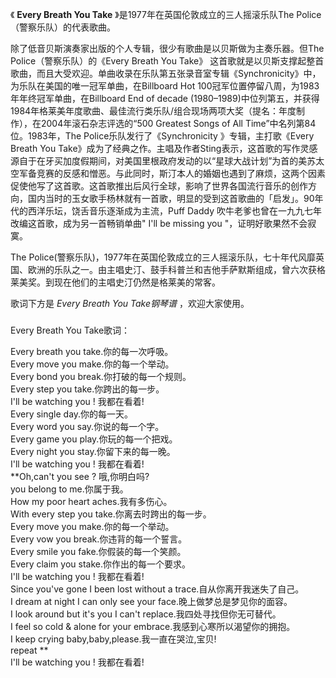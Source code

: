 

《 **Every Breath You Take** 》是1977年在英国伦敦成立的三人摇滚乐队The Police（警察乐队）的代表歌曲。

  

除了低音贝斯演奏家出版的个人专辑，很少有歌曲是以贝斯做为主奏乐器。但The Police（警察乐队）的《Every Breath You Take》
这首歌就是以贝斯支撑起整首歌曲，而且大受欢迎。单曲收录在乐队第五张录音室专辑《Synchronicity》中，为乐队在美国的唯一冠军单曲，在Billboard
Hot 100冠军位置停留八周，为1983年年终冠军单曲，在Billboard End of decade
(1980–1989)中位列第五，并获得1984年格莱美年度歌曲、最佳流行类乐队/组合现场两项大奖（提名：年度制作），在2004年滚石杂志评选的“500
Greatest Songs of All Time”中名列第84位。1983年，The Police乐队发行了《Synchronicity
》专辑，主打歌《Every Breath You
Take》成为了经典之作。主唱及作者Sting表示，这首歌的写作灵感源自于在牙买加度假期间，对美国里根政府发动的以“星球大战计划”为首的美苏太空军备竞赛的反感和憎恶。与此同时，斯汀本人的婚姻也遇到了麻烦，这两个因素促使他写了这首歌。这首歌推出后风行全球，影响了世界各国流行音乐的创作方向，国内当时的玉女歌手杨林就有一首歌，明显的受到这首歌曲的「启发」。90年代的西洋乐坛，饶舌音乐逐渐成为主流，Puff
Daddy 吹牛老爹也曾在一九九七年改编这首歌，成为另一首畅销单曲" I'll be missing you "，证明好歌果然不会寂寞。

  

The
Police(警察乐队)，1977年在英国伦敦成立的三人摇滚乐队，七十年代风靡英国、欧洲的乐队之一。由主唱史汀、鼓手科普兰和吉他手萨默斯组成，曾六次获格莱美奖。到现在他们的主唱史汀仍然是格莱美的常客。

  

歌词下方是 _Every Breath You Take钢琴谱_ ，欢迎大家使用。

###  
Every Breath You Take歌词：

  
Every breath you take.你的每一次呼吸。  
Every move you make.你的每一个举动。  
Every bond you break.你打破的每一个规则。  
Every step you take.你跨出的每一步。  
I'll be watching you ! 我都在看着!  
Every single day.你的每一天。  
Every word you say.你说的每一个字。  
Every game you play.你玩的每一个把戏。  
Every night you stay.你留下来的每一晚。  
I'll be watching you ! 我都在看着!  
**Oh,can't you see ? 哦,你明白吗?  
you belong to me.你属于我。  
How my poor heart aches.我有多伤心。  
With every step you take.你离去时跨出的每一步。  
Every move you make.你的每一个举动。  
Every vow you break.你违背的每一个誓言。  
Every smile you fake.你假装的每一个笑颜。  
Every claim you stake.你作出的每一个要求。  
I'll be watching you ! 我都在看着!  
Since you've gone I been lost without a trace.自从你离开我迷失了自己。  
I dream at night I can only see your face.晚上做梦总是梦见你的面容。  
I look around but it's you I can't replace.我四处寻找但你无可替代。  
I feel so cold & alone for your embrace.我感到心寒所以渴望你的拥抱。  
I keep crying baby,baby,please.我一直在哭泣,宝贝!  
repeat **  
I'll be watching you ! 我都在看着!  

